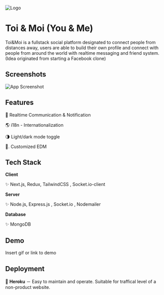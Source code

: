 
![Logo](https://ik.imagekit.io/4liibdxmxfn/images/users/user-peter548604106-cover-1624546491192_fBp5lDxtY)

    
# Toi & Moi (You & Me)

Toi&Moi is a fullstack social platform designated to connect people from distances away, users are able to build their own profile and connect with people from around the world  with realtime messaging and friend system.  (Idea originated from starting a Facebook clone)
## Screenshots

![App Screenshot](https://ik.imagekit.io/4liibdxmxfn/images/users/user-peter548604106-cover-1624548236774_5Z3g7HK3Qq)

  
## Features

📱    Realtime Communication & Notification

🌎    i18n - Internationalization

🌗    Light/dark mode toggle
   
📧.  Customized EDM
  
## Tech Stack

**Client** 

✨   Next.js, Redux, TailwindCSS , Socket.io-client

**Server** 

✨ Node.js, Express.js , Socket.io , Nodemailer

**Database** 

✨ MongoDB

  
## Demo

Insert gif or link to demo
  
## Deployment

🌟 **Heroku**
－ Easy to maintain and operate. Suitable for traffical level of a non-product website.

  
